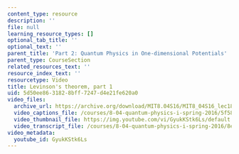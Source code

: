 ```yaml
---
content_type: resource
description: ''
file: null
learning_resource_types: []
optional_tab_title: ''
optional_text: ''
parent_title: 'Part 2: Quantum Physics in One-dimensional Potentials'
parent_type: CourseSection
related_resources_text: ''
resource_index_text: ''
resourcetype: Video
title: Levinson's theorem, part 1
uid: 5d50ee86-3182-8bff-7247-d4e21fe620a0
video_files:
  archive_url: https://archive.org/download/MIT8.04S16/MIT8_04S16_lec18_s4_300k.mp4
  video_captions_file: /courses/8-04-quantum-physics-i-spring-2016/5f5840fc4c6b51d493e44316acdfdd8a_GyukKStk6Ls.vtt
  video_thumbnail_file: https://img.youtube.com/vi/GyukKStk6Ls/default.jpg
  video_transcript_file: /courses/8-04-quantum-physics-i-spring-2016/8ed147b0058d7b7088b657ad01cf5ec8_GyukKStk6Ls.pdf
video_metadata:
  youtube_id: GyukKStk6Ls
---
```

